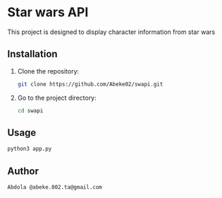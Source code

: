 # Star wars API

This project is designed to display character information from star wars

## Installation

1. Clone the repository:

    ```bash
    git clone https://github.com/Abeke02/swapi.git
    ```

2. Go to the project directory:

    ```bash
    cd swapi
    ```

## Usage

```bash
python3 app.py
```
## Author

```bash
Abdola @abeke.002.ta@gmail.com

